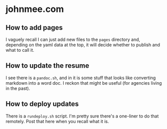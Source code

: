 # johnmee.com

## How to add pages

I vaguely recall I can just add new files to the `pages` directory and, depending on the yaml data at the top, it will decide whether to publish and what to call it.

## How to update the resume

I see there is a `pandoc.sh`, and in it is some stuff that looks like converting markdown into a word doc.  I reckon that might be useful (for agencies living in the past).

## How to deploy updates

There is a `rundeploy.sh` script.  I'm pretty sure there's a one-liner to do that remotely.  Post that here when you recall what it is.

